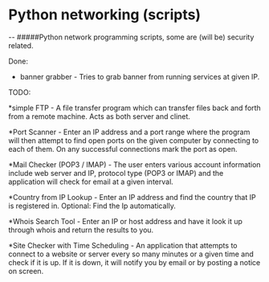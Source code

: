 # Python networking (scripts)
--
#####Python network programming scripts, some are (will be) security related.

Done:

* banner grabber - Tries to grab banner from running services at given IP.

TODO:

*simple FTP - A file transfer program which can transfer files back and forth from a remote machine. Acts as both server and clinet.

*Port Scanner - Enter an IP address and a port range where the program will then attempt to find open ports on the given computer by connecting to each of them. On any successful connections mark the port as open.

*Mail Checker (POP3 / IMAP) - The user enters various account information include web server and IP, protocol type (POP3 or IMAP) and the application will check for email at a given interval.

*Country from IP Lookup - Enter an IP address and find the country that IP is registered in. Optional: Find the Ip automatically.

*Whois Search Tool - Enter an IP or host address and have it look it up through whois and return the results to you.

*Site Checker with Time Scheduling - An application that attempts to connect to a website or server every so many minutes or a given time and check if it is up. If it is down, it will notify you by email or by posting a notice on screen.
